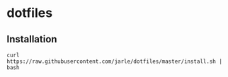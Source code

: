 # dotfiles

## Installation

`curl https://raw.githubusercontent.com/jarle/dotfiles/master/install.sh | bash`
